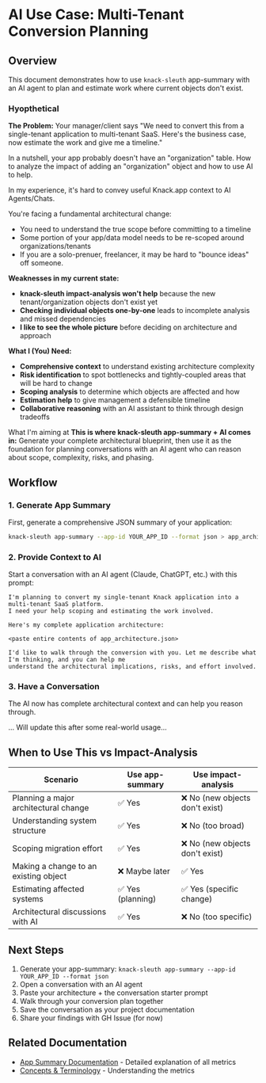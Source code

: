 # AI Use Case: Multi-Tenant Conversion Planning

## Overview

This document demonstrates how to use `knack-sleuth` app-summary with an AI agent to plan and estimate work where current objects don't exist.


### Hyopthetical

**The Problem:** Your manager/client says "We need to convert this from a single-tenant application to multi-tenant SaaS. Here's the business case, now estimate the work and give me a timeline."

In a nutshell, your app probably doesn't have an "organization" table. How to analyze the impact of adding an "organization" object and how to use AI to help.

In my experience, it's hard to convey useful Knack.app context to AI Agents/Chats.


You're facing a fundamental architectural change:
- You need to understand the true scope before committing to a timeline
- Some portion of your app/data model needs to be re-scoped around organizations/tenants
- If you are a solo-prenuer, freelancer, it may be hard to "bounce ideas" off someone.


**Weaknesses in my current state:**
- **knack-sleuth impact-analysis won't help** because the new tenant/organization objects don't exist yet
- **Checking individual objects one-by-one** leads to incomplete analysis and missed dependencies
- **I like to see the whole picture** before deciding on architecture and approach


**What I (You) Need:**
- **Comprehensive context** to understand existing architecture complexity
- **Risk identification** to spot bottlenecks and tightly-coupled areas that will be hard to change
- **Scoping analysis** to determine which objects are affected and how
- **Estimation help** to give management a defensible timeline
- **Collaborative reasoning** with an AI assistant to think through design tradeoffs


What I'm aiming at
**This is where knack-sleuth app-summary + AI comes in:** Generate your complete architectural blueprint, then use it as the foundation for planning conversations with an AI agent who can reason about scope, complexity, risks, and phasing.

## Workflow

### 1. Generate App Summary

First, generate a comprehensive JSON summary of your application:

```bash
knack-sleuth app-summary --app-id YOUR_APP_ID --format json > app_architecture.json
```

### 2. Provide Context to AI

Start a conversation with an AI agent (Claude, ChatGPT, etc.) with this prompt:

```
I'm planning to convert my single-tenant Knack application into a multi-tenant SaaS platform. 
I need your help scoping and estimating the work involved.

Here's my complete application architecture:

<paste entire contents of app_architecture.json>

I'd like to walk through the conversion with you. Let me describe what I'm thinking, and you can help me 
understand the architectural implications, risks, and effort involved.
```

### 3. Have a Conversation

The AI now has complete architectural context and can help you reason through.


... Will update this after some real-world usage...


## When to Use This vs Impact-Analysis

| Scenario | Use app-summary | Use impact-analysis |
|----------|-----------------|-------------------|
| Planning a major architectural change | ✅ Yes | ❌ No (new objects don't exist) |
| Understanding system structure | ✅ Yes | ❌ No (too broad) |
| Scoping migration effort | ✅ Yes | ❌ No (new objects don't exist) |
| Making a change to an existing object | ❌ Maybe later | ✅ Yes |
| Estimating affected systems | ✅ Yes (planning) | ✅ Yes (specific change) |
| Architectural discussions with AI | ✅ Yes | ❌ No (too specific) |


## Next Steps

1. Generate your app-summary: `knack-sleuth app-summary --app-id YOUR_APP_ID --format json`
2. Open a conversation with an AI agent
3. Paste your architecture + the conversation starter prompt
4. Walk through your conversion plan together
5. Save the conversation as your project documentation
6. Share your findings with GH Issue (for now)


## Related Documentation

- [App Summary Documentation](./APP_SUMMARY.md) - Detailed explanation of all metrics
- [Concepts & Terminology](../README.md#concepts--terminology) - Understanding the metrics
